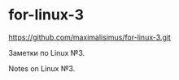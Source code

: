 # for-linux-3

https://github.com/maximalisimus/for-linux-3.git

Заметки по Linux №3.

Notes on Linux №3.
